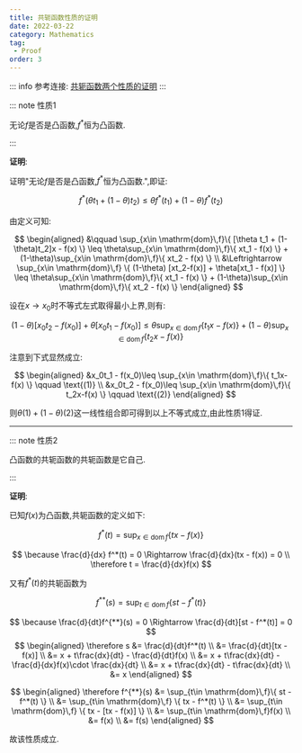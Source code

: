 ```yaml
---
title: 共轭函数性质的证明
date: 2022-03-22
category: Mathematics
tag:
 - Proof
order: 3
---
```


::: info 参考连接: [共轭函数两个性质的证明](https://blog.csdn.net/weixin_42258608/article/details/87610618)
:::

::: note 性质1

无论$f$是否是凸函数,$f^*$恒为凸函数.

:::

**证明**:

证明"无论$f$是否是凸函数,$f^*$恒为凸函数.",即证:

$$
f^*(\theta t_1 + (1-\theta)t_2) \leq \theta f^*(t_1) + (1-\theta)f^*(t_2)
$$

由定义可知:

$$
\begin{aligned}
&\qquad \sup_{x\in \mathrm{dom}\,f}\{ [\theta t_1 + (1-\theta)t_2]x - f(x) \} \leq \theta\sup_{x\in \mathrm{dom}\,f}\{ xt_1 - f(x) \} + (1-\theta)\sup_{x\in \mathrm{dom}\,f}\{ xt_2 - f(x) \} \\
&\Leftrightarrow \sup_{x\in \mathrm{dom}\,f} \{ (1-\theta) [xt_2-f(x)] + \theta[xt_1 - f(x)] \} \leq \theta\sup_{x\in \mathrm{dom}\,f}\{ xt_1 - f(x) \} + (1-\theta)\sup_{x\in \mathrm{dom}\,f}\{ xt_2 - f(x) \}
\end{aligned}
$$

设在$x\to x_0$时不等式左式取得最小上界,则有:

$$
(1-\theta) [x_0t_2-f(x_0)] + \theta[x_0t_1 - f(x_0)]
 \leq \theta\sup_{x\in \mathrm{dom}\,f}\{ t_1x - f(x) \} + (1-\theta)\sup_{x\in \mathrm{dom}\,f}\{ t_2x - f(x) \}
$$

注意到下式显然成立:

$$
\begin{aligned}
&x_0t_1 - f(x_0)\leq \sup_{x\in \mathrm{dom}\,f}\{ t_1x-f(x) \} \qquad \text{(1)} \\
&x_0t_2 - f(x_0)\leq \sup_{x\in \mathrm{dom}\,f}\{ t_2x-f(x) \} \qquad \text{(2)}
\end{aligned}
$$

则$\theta(1) + (1-\theta)(2)$这一线性组合即可得到以上不等式成立,由此性质1得证.

---

::: note 性质2

凸函数的共轭函数的共轭函数是它自己.

:::

**证明**:

已知$f(x)$为凸函数,共轭函数的定义如下:

$$
f^*(t) = \sup_{x\in \mathrm{dom}\,f}\{ tx - f(x) \}
$$

$$
\because \frac{d}{dx} f^*(t) = 0 \Rightarrow \frac{d}{dx}(tx - f(x)) = 0 \\
\therefore t = \frac{d}{dx}f(x)
$$

又有$f^*(t)$的共轭函数为

$$
f^{**}(s) = \sup_{t\in \mathrm{dom}\,f}\{ st - f^*(t) \}
$$

$$
\because \frac{d}{dt}f^{**}(s) = 0 \Rightarrow \frac{d}{dt}[st - f^*(t)] = 0
$$
$$
\begin{aligned}
\therefore s &= \frac{d}{dt}f^*(t) \\
&= \frac{d}{dt}[tx - f(x)] \\
&= x + t\frac{dx}{dt} - \frac{d}{dt}f(x) \\
&= x + t\frac{dx}{dt} - \frac{d}{dx}f(x)\cdot \frac{dx}{dt} \\
&= x + t\frac{dx}{dt} - t\frac{dx}{dt} \\
&= x
\end{aligned}
$$

$$
\begin{aligned}
\therefore f^{**}(s)
&= \sup_{t\in \mathrm{dom}\,f}\{ st - f^*(t) \} \\
&= \sup_{t\in \mathrm{dom}\,f} \{ tx - f^*(t) \} \\
&= \sup_{t\in \mathrm{dom}\,f} \{ tx - [tx - f(x)] \} \\
&= \sup_{t\in \mathrm{dom}\,f}f(x) \\
&= f(x) \\
&= f(s)
\end{aligned}
$$

故该性质成立.
